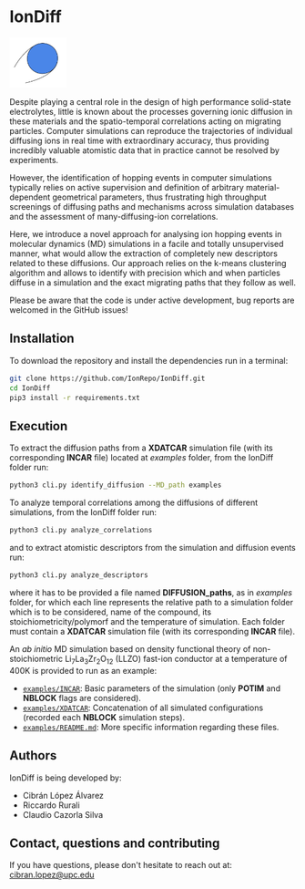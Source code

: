 # IonDiff

<img src=./Ion.svg width="20%">

Despite playing a central role in the design of high performance solid-state electrolytes, little is known about the processes governing ionic diffusion in these materials and the spatio-temporal correlations acting on migrating particles. Computer simulations can reproduce the trajectories of individual diffusing ions in real time with extraordinary accuracy, thus providing incredibly valuable atomistic data that in practice cannot be resolved by experiments.

However, the identification of hopping events in computer simulations typically relies on active supervision and definition of arbitrary material-dependent geometrical parameters, thus frustrating high throughput screenings of diffusing paths and mechanisms across simulation databases and the assessment of many-diffusing-ion correlations.   

Here, we introduce a novel approach for analysing ion hopping events in molecular dynamics (MD) simulations in a facile and totally unsupervised manner, what would allow the extraction of completely new descriptors related to these diffusions. Our approach relies on the k-means clustering algorithm and allows to identify with precision which and when particles diffuse in a simulation and the exact migrating paths that they follow as well.

Please be aware that the code is under active development, bug reports are welcomed in the GitHub issues!

## Installation

To download the repository and install the dependencies run in a terminal:

```bash
git clone https://github.com/IonRepo/IonDiff.git
cd IonDiff
pip3 install -r requirements.txt
```

## Execution

To extract the diffusion paths from a **XDATCAR** simulation file (with its corresponding **INCAR** file) located at *examples* folder, from the IonDiff folder run:

```bash
python3 cli.py identify_diffusion --MD_path examples
```

To analyze temporal correlations among the diffusions of different simulations, from the IonDiff folder run:

```bash
python3 cli.py analyze_correlations
```

and to extract atomistic descriptors from the simulation and diffusion events run:

```bash
python3 cli.py analyze_descriptors
```

where it has to be provided a file named **DIFFUSION_paths**, as in *examples* folder, for which each line represents the relative path to a simulation folder which is to be considered, name of the compound, its stoichiometricity/polymorf and the temperature of simulation. Each folder must contain a **XDATCAR** simulation file (with its corresponding **INCAR** file). 

An *ab initio* MD simulation based on density functional theory of non-stoichiometric Li<sub>7</sub>La<sub>3</sub>Zr<sub>2</sub>O<sub>12</sub> (LLZO) fast-ion conductor at a temperature of 400K is provided to run as an example:
 - [`examples/INCAR`](examples/INCAR): Basic parameters of the simulation (only **POTIM** and **NBLOCK** flags are considered).
 - [`examples/XDATCAR`](examples/XDATCAR): Concatenation of all simulated configurations (recorded each **NBLOCK** simulation steps).
 - [`examples/README.md`](examples/README.md): More specific information regarding these files.

## Authors

IonDiff is being developed by:

 - Cibrán López Álvarez
 - Riccardo Rurali
 - Claudio Cazorla Silva

## Contact, questions and contributing

If you have questions, please don't hesitate to reach out at: cibran.lopez@upc.edu
